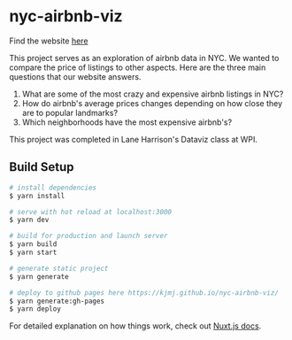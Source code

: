 # nyc-airbnb-viz

Find the website [here](https://kjmj.github.io/nyc-airbnb-viz/)

This project serves as an exploration of airbnb data in NYC. We wanted to compare the price of listings to other aspects. Here are the three main questions that our website answers.

1. What are some of the most crazy and expensive airbnb listings in NYC?
2. How do airbnb's average prices changes depending on how close they are to popular
landmarks?
3. Which neighborhoods have the most expensive airbnb's?

This project was completed in Lane Harrison's Dataviz class at WPI.

## Build Setup

``` bash
# install dependencies
$ yarn install

# serve with hot reload at localhost:3000
$ yarn dev

# build for production and launch server
$ yarn build
$ yarn start

# generate static project
$ yarn generate

# deploy to github pages here https://kjmj.github.io/nyc-airbnb-viz/
$ yarn generate:gh-pages
$ yarn deploy
```

For detailed explanation on how things work, check out [Nuxt.js docs](https://nuxtjs.org).

